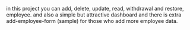 in this project you can add, delete, update, read, withdrawal and restore, employee. and also a simple but attractive dashboard and there is extra add-employee-form
(sample) for those who add more employee data.

